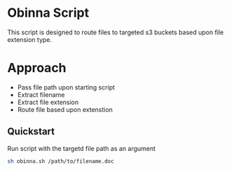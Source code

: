 # Obinna Script

This script is designed to route files to targeted s3 buckets based upon file extension type.

# Approach
* Pass file path upon starting script
* Extract filename
* Extract file extension
* Route file based upon extenstion

## Quickstart
Run script with the targetd file path as an argument
```bash
sh obinna.sh /path/to/filename.doc

